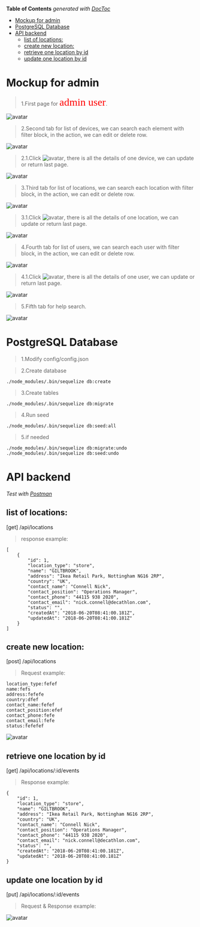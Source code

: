 **Table of Contents**  *generated with [DocToc](https://github.com/thlorenz/doctoc)*
<!-- START doctoc generated TOC please keep comment here to allow auto update -->
<!-- DON'T EDIT THIS SECTION, INSTEAD RE-RUN doctoc TO UPDATE -->


- [Mockup for admin](#mockup-for-admin)
- [PostgreSQL Database](#postgresql-database)
- [API backend](#api-backend)
  - [list of locations:](#list-of-locations)
  - [create new location:](#create-new-location)
  - [retrieve one location by id](#retrieve-one-location-by-id)
  - [update one location by id](#update-one-location-by-id)

<!-- END doctoc generated TOC please keep comment here to allow auto update -->

# Mockup for admin

>1.First page for <span style="color:red; font-family:Georgia; font-size:2em;">admin user</span>.

![avatar](public/images/readme/mockup/Dashboard.png)

>2.Second tab for list of devices, we can search each element with filter block, in the action, we can edit or delete row.

![avatar](public/images/readme/mockup/Devices.png)

>2.1.Click ![avatar](public/images/readme/mockup/edit.png), there is all the details of one device, we can update or return last page.

![avatar](public/images/readme/mockup/Devicedetail.png)

>3.Third tab for list of locations, we can search each location with filter block, in the action, we can edit or delete row.

![avatar](public/images/readme/mockup/Location.png)

>3.1.Click ![avatar](public/images/readme/mockup/edit.png), there is all the details of one location, we can update or return last page.

![avatar](public/images/readme/mockup/Locationdetail.png)

>4.Fourth tab for list of users, we can search each user with filter block, in the action, we can edit or delete row.

![avatar](public/images/readme/mockup/User.png)

>4.1.Click ![avatar](public/images/readme/mockup/edit.png), there is all the details of one user, we can update or return last page.

![avatar](public/images/readme/mockup/Userdetail.png)

>5.Fifth tab for help search.

![avatar](public/images/readme/mockup/Help.png)

# PostgreSQL Database

>1.Modify config/config.json

>2.Create database
```
./node_modules/.bin/sequelize db:create   
```
>3.Create tables
```
./node_modules/.bin/sequelize db:migrate       
```

>4.Run seed
```
./node_modules/.bin/sequelize db:seed:all
```

>5.if needed
```
./node_modules/.bin/sequelize db:migrate:undo
./node_modules/.bin/sequelize db:seed:undo
```


# API backend
*Test with [Postman](https://www.getpostman.com/)*
## list of locations:
[get] /api/locations
> response example:
````
[
    {
        "id": 1,
        "location_type": "store",
        "name": "GILTBROOK",
        "address": "Ikea Retail Park, Nottingham NG16 2RP",
        "country": "UK",
        "contact_name": "Connell Nick",
        "contact_position": "Operations Manager",
        "contact_phone": "44115 938 2020",
        "contact_email": "nick.connell@decathlon.com",
        "status": "",
        "createdAt": "2018-06-20T08:41:00.181Z",
        "updatedAt": "2018-06-20T08:41:00.181Z"
    }
]
````

## create new location:
[post] /api/locations
> Request example:
```
location_type:fefef
name:fefs
address:fefefe
country:dfef
contact_name:fefef
contact_position:efef
contact_phone:fefe
contact_email:fefe
status:fefefef
```
![avatar](public/images/readme/createLocation.png)

## retrieve one location by id
[get] /api/locations/:id/events
> Response example:
```
{
    "id": 1,
    "location_type": "store",
    "name": "GILTBROOK",
    "address": "Ikea Retail Park, Nottingham NG16 2RP",
    "country": "UK",
    "contact_name": "Connell Nick",
    "contact_position": "Operations Manager",
    "contact_phone": "44115 938 2020",
    "contact_email": "nick.connell@decathlon.com",
    "status": "",
    "createdAt": "2018-06-20T08:41:00.181Z",
    "updatedAt": "2018-06-20T08:41:00.181Z"
}
```

## update one location by id
[put] /api/locations/:id/events
> Request & Response example:

![avatar](public/images/readme/updateLocation.png)
